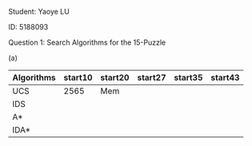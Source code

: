 Student: Yaoye LU

ID: 5188093



Question 1: Search Algorithms for the 15-Puzzle

(a)

| Algorithms | start10 | start20 | start27 | start35 | start43 |
| ---------- | ------- | ------- | ------- | ------- | ------- |
| UCS        | 2565    | Mem     |         |         |         |
| IDS        |         |         |         |         |         |
| A*         |         |         |         |         |         |
| IDA*       |         |         |         |         |         |

